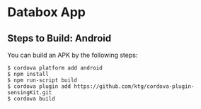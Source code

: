 # Databox App

## Steps to Build: Android

You can build an APK by the following steps:

```
$ cordova platform add android
$ npm install
$ npm run-script build
$ cordova plugin add https://github.com/ktg/cordova-plugin-sensingKit.git
$ cordova build
```
